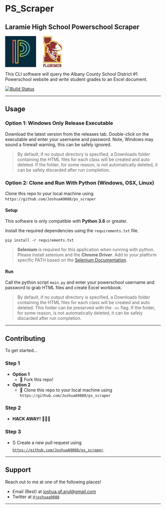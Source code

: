 # PS_Scraper
## Laramie High School Powerschool Scraper

<img src=ps_logo.jpg width=100 height=100 align="middle"> <img src="lhs_logo.jpg" width=100 height =100 align='middle'>

This CLI software will query the Albany County School District #1 Powerschool website and write student grades to an Excel document.


[![Build Status](https://travis-ci.org/jarulsamy/ps_scraper.svg?branch=master)](https://travis-ci.org/JoshuaA9088/ps_scraper.svg?branch=master)

---

## Usage

### Option 1: Windows Only Release Executable
Download the latest version from the releases tab. Double-click on the executable and enter your username and password. Note, Windows may sound a firewall warning, this can be safely ignored.

> By default, if no output directory is specified, a Downloads folder containing the HTML files for each class will be created and auto deleted. If the folder, for some reason, is not automatically deleted, it can be safely discarded after run completion.

### Option 2: Clone and Run With Python (Windows, OSX, Linux)

Clone this repo to your local machine using `https://github.com/JoshuaA9088/ps_scraper`

#### Setup

This software is only compatible with **Python 3.6** or greater.

Install the required dependencies using the `requirements.txt` file.

```
pip install -r requirements.txt
```

> **Selenium** is required for this application when running with python. Please install selenium and the **Chrome Driver**. Add to your platform specific PATH based on the [Selenium Documentation](https://selenium-python.readthedocs.io/index.html).

#### Run

Call the python script `main.py` and enter your powerschool username and password to grab HTML files and create Excel workbook.

> By default, if no output directory is specified, a Downloads folder containing the HTML files for each class will be created and auto deleted. This folder can be preserved with the `-nc` flag. If the folder, for some reason, is not automatically deleted, it can be safely discarded after run completion.

---

## Contributing

To get started...

### Step 1

- **Option 1**
    - 🍴 Fork this repo!
- **Option 2**
    - 👯 Clone this repo to your local machine using `https://github.com/JoshuaA9088/ps_scraper`

### Step 2
- **HACK AWAY!** 🔨🔨🔨

### Step 3
- 🔃 Create a new pull request using <a href="https://github.com/JoshuaA9088/ps_scraper" target="_blank">`https://github.com/JoshuaA9088/ps_scraper`</a>.
---

## Support

Reach out to me at one of the following places!

- Email (Best) at joshua.gf.arul@gmail.com
- Twitter at <a href="http://twitter.com/joshuaa9088" target="_blank">`@joshuaa9088`</a>

---
